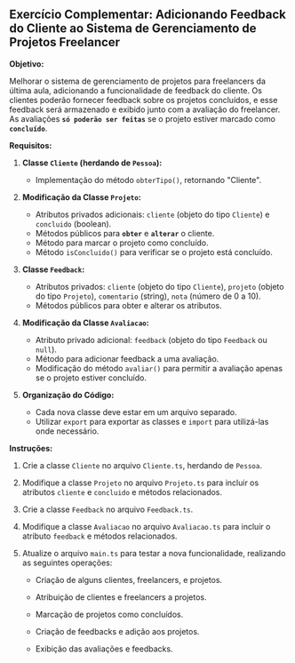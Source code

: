 ## Exercício Complementar: Adicionando Feedback do Cliente ao Sistema de Gerenciamento de Projetos Freelancer

**Objetivo:**

Melhorar o sistema de gerenciamento de projetos para freelancers da última aula, adicionando a funcionalidade de feedback do cliente. Os clientes poderão fornecer feedback sobre os projetos concluídos, e esse feedback será armazenado e exibido junto com a avaliação do freelancer. As avaliações **`só poderão ser feitas`** se o projeto estiver marcado como **`concluído`**.

**Requisitos:**

1. **Classe `Cliente` (herdando de `Pessoa`):**

    - Implementação do método `obterTipo()`, retornando "Cliente".

2. **Modificação da Classe `Projeto`:**

    - Atributos privados adicionais: `cliente` (objeto do tipo `Cliente`) e `concluido` (boolean).
    - Métodos públicos para **`obter`** e **`alterar`** o cliente.
    - Método para marcar o projeto como concluído.
    - Método `isConcluido()` para verificar se o projeto está concluído.

3. **Classe `Feedback`:**

    - Atributos privados: `cliente` (objeto do tipo `Cliente`), `projeto` (objeto do tipo `Projeto`), `comentario` (string), `nota` (número de 0 a 10).
    - Métodos públicos para obter e alterar os atributos.

4. **Modificação da Classe `Avaliacao`:**

    - Atributo privado adicional: `feedback` (objeto do tipo `Feedback` ou `null`).
    - Método para adicionar feedback a uma avaliação.
    - Modificação do método `avaliar()` para permitir a avaliação apenas se o projeto estiver concluído.

5. **Organização do Código:**

    - Cada nova classe deve estar em um arquivo separado.
    - Utilizar `export` para exportar as classes e `import` para utilizá-las onde necessário.

**Instruções:**

1. Crie a classe `Cliente` no arquivo `Cliente.ts`, herdando de `Pessoa`.

2. Modifique a classe `Projeto` no arquivo `Projeto.ts` para incluir os atributos `cliente` e `concluido` e métodos relacionados.

3. Crie a classe `Feedback` no arquivo `Feedback.ts`.

4. Modifique a classe `Avaliacao` no arquivo `Avaliacao.ts` para incluir o atributo `feedback` e métodos relacionados.

5. Atualize o arquivo `main.ts` para testar a nova funcionalidade, realizando as seguintes operações:

    - Criação de alguns clientes, freelancers, e projetos.

    - Atribuição de clientes e freelancers a projetos.

    - Marcação de projetos como concluídos.

    - Criação de feedbacks e adição aos projetos.

    - Exibição das avaliações e feedbacks.